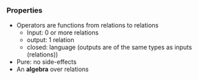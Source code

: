 


### Properties
- Operators are functions from relations to relations
	- Input: 0 or more relations
	- output: 1 relation
	- closed: language (outputs are of the same types as inputs (relations))
- Pure: no side-effects
- An **algebra** over relations

